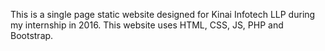 This is a single page static website designed for Kinai Infotech LLP during my internship in 2016. This website uses HTML, CSS, JS, PHP and Bootstrap.
